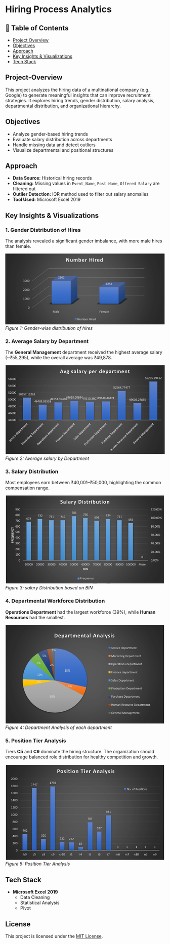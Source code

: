 # Hiring Process Analytics

## 📑 Table of Contents

- [Project Overview](#Project-Overview)
- [Objectives](#Objectives)
- [Approach](#Approach)
- [Key Insights & Visualizations](#Key-Insights-&-Visualizations)
- [Tech Stack](#Tech-Stack) 

## Project-Overview

This project analyzes the hiring data of a multinational company (e.g., Google) to generate meaningful insights that can improve recruitment strategies. It explores hiring trends, gender distribution, salary analysis, departmental distribution, and organizational hierarchy.
 

## Objectives

- Analyze gender-based hiring trends
- Evaluate salary distribution across departments
- Handle missing data and detect outliers
- Visualize departmental and positional structures
 

## Approach

- **Data Source:** Historical hiring records
- **Cleaning:** Missing values in `Event_Name`, `Post Name`, `Offered Salary` are filtered out
- **Outlier Detection:** IQR method used to filter out salary anomalies
- **Tool Used:** Microsoft Excel 2019
 

## Key Insights & Visualizations

### 1. Gender Distribution of Hires

The analysis revealed a significant gender imbalance, with more male hires than female.

![Gender Distribution](visualisation/gender_distribution.png)
*Figure 1: Gender-wise distribution of hires*
 

### 2. Average Salary by Department

The **General Management** department received the highest average salary (~₹55,295), while the overall average was ₹49,878.

![Average Salary](visualisation/salary_analysis.png)
*Figure 2: Average salary by Department*
 

### 3. Salary Distribution

Most employees earn between ₹40,001–₹50,000, highlighting the common compensation range.

![Salary Distribution](visualisation/salary_distribution.png)
*Figure 3: salary Distribution based on BIN*

### 4. Departmental Workforce Distribution

**Operations Department** had the largest workforce (39%), while **Human Resources** had the smallest.

![Departmental Analysis](visualisation/department_analysis.png)
*Figure 4: Department Analysis of each department*

### 5. Position Tier Analysis

Tiers **C5** and **C9** dominate the hiring structure. The organization should encourage balanced role distribution for healthy competition and growth.

![Position Tier](visualisation/position_tier_analysis.png)
*Figure 5: Position Tier Analysis*

## Tech Stack

- **Microsoft Excel 2019**
  - Data Cleaning
  - Statistical Analysis
  - Pivot

## License

This project is licensed under the [MIT License](LICENSE).
